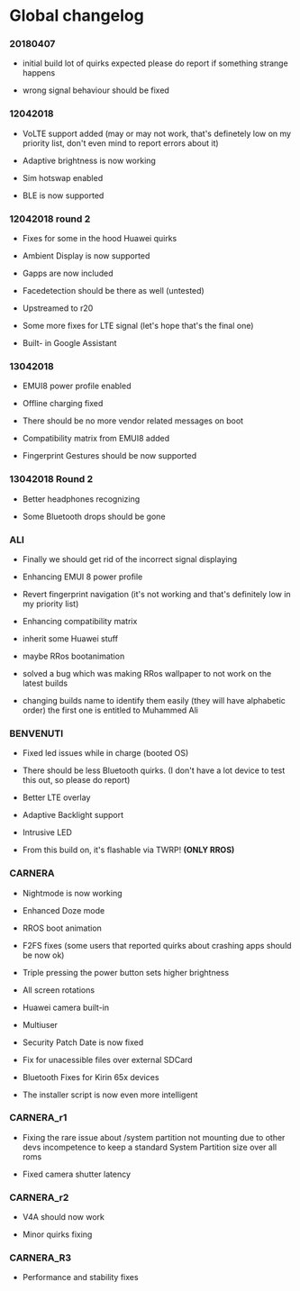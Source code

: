 # Global changelog

### 20180407
- initial build lot of quirks expected please do report if something strange happens

- wrong signal behaviour should be fixed

### 12042018 
- VoLTE support added (may or may not work, that's definetely low on my priority list, don't even mind to report errors about it)

- Adaptive brightness is now working

- Sim hotswap enabled

- BLE is now supported

### 12042018 round 2
- Fixes for some in the hood Huawei quirks

- Ambient Display is now supported

- Gapps are now included 

- Facedetection should be there as well (untested)

- Upstreamed to r20

- Some more fixes for LTE signal (let's hope that's the final one)

- Built- in Google Assistant

### 13042018
- EMUI8 power profile enabled

- Offline charging fixed 

- There should be no more vendor related messages on boot

- Compatibility matrix from EMUI8 added 

- Fingerprint Gestures should be now supported

### 13042018 Round 2
- Better headphones recognizing

- Some Bluetooth drops should be gone

### ALI 
- Finally we should get rid of the incorrect signal displaying

- Enhancing EMUI 8 power profile

- Revert fingerprint navigation (it's not working and that's definitely low in my priority list)

- Enhancing compatibility matrix 

- inherit some Huawei stuff

- maybe RRos bootanimation

- solved a bug which was making RRos wallpaper to not work on the latest builds

- changing builds name to identify them easily (they will have alphabetic order) the first one is entitled to Muhammed Ali

### BENVENUTI
- Fixed led issues while in charge (booted OS)

- There should be less Bluetooth quirks. (I don't have a lot device to test this out, so please do report)

- Better LTE overlay

- Adaptive Backlight support

- Intrusive LED

-  From this build on, it's flashable via TWRP! **(ONLY RROS)**

### CARNERA
- Nightmode is now working

- Enhanced Doze mode 

- RROS boot animation

- F2FS fixes (some users that reported quirks about crashing apps should be now ok)

- Triple pressing the power button sets higher brightness

- All screen rotations

- Huawei camera built-in

- Multiuser

- Security Patch Date is now fixed

- Fix for unacessible files over external SDCard

- Bluetooth Fixes for Kirin 65x devices

- The installer script is now even more intelligent

### CARNERA_r1
- Fixing the rare issue about /system partition not mounting due to other devs 
 incompetence to keep a standard System Partition size over all roms

- Fixed camera shutter latency

### CARNERA_r2 
- V4A should now work

- Minor quirks fixing

### CARNERA_R3 
- Performance and stability fixes
